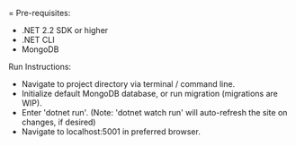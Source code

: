= Pre-requisites:
- .NET 2.2 SDK or higher
- .NET CLI
- MongoDB

Run Instructions:
- Navigate to project directory via terminal / command line.
- Initialize default MongoDB database, or run migration (migrations are WIP).
- Enter 'dotnet run'. (Note: 'dotnet watch run' will auto-refresh the site on changes, if desired)
- Navigate to localhost:5001 in preferred browser.